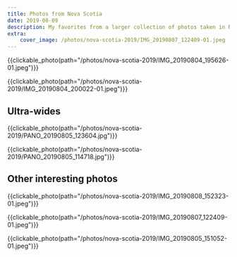 ```yaml
---
title: Photos from Nova Scotia
date: 2019-08-09
description: My favorites from a larger collection of photos taken in Nova Scotia
extra:
    cover_image: /photos/nova-scotia-2019/IMG_20190807_122409-01.jpeg
---
```


<!-- ## Evening shots -->

{{clickable_photo(path="/photos/nova-scotia-2019/IMG_20190804_195626-01.jpeg")}}

{{clickable_photo(path="/photos/nova-scotia-2019/IMG_20190804_200022-01.jpeg")}}

## Ultra-wides

{{clickable_photo(path="/photos/nova-scotia-2019/PANO_20190805_123604.jpg")}}

{{clickable_photo(path="/photos/nova-scotia-2019/PANO_20190805_114718.jpg")}}

## Other interesting photos

{{clickable_photo(path="/photos/nova-scotia-2019/IMG_20190808_152323-01.jpeg")}}

{{clickable_photo(path="/photos/nova-scotia-2019/IMG_20190807_122409-01.jpeg")}}

{{clickable_photo(path="/photos/nova-scotia-2019/IMG_20190805_151052-01.jpeg")}}
